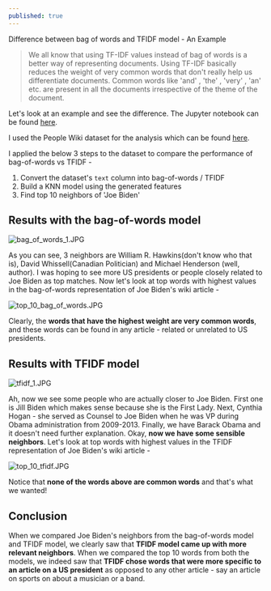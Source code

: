 ```yaml
---
published: true
---
```

Difference between bag of words and TFIDF model - An Example

> We all know that using TF-IDF values instead of bag of words is a better way of representing documents. 
Using TF-IDF basically reduces the weight of very common words that don't really help us differentiate documents. Common words like 'and' , 'the' , 'very' , 'an' etc. are present in all the documents irrespective of the theme of the document.

Let's look at an example and see the difference. The Jupyter notebook can be found [here](https://github.com/akshayjadiya/blog_articles/tree/main/compare_tfidf_tf).

I used the People Wiki dataset for the analysis which can be found [here](https://www.kaggle.com/sameersmahajan/people-wikipedia-data).

I applied the below 3 steps to the dataset to compare the performance of bag-of-words vs TFIDF - 
1. Convert the dataset's `text` column into bag-of-words / TFIDF
2. Build a KNN model using the generated features
3. Find top 10 neighbors of 'Joe Biden'



## Results with the bag-of-words model
![bag_of_words_1.JPG]({{site.baseurl}}/images/doc_repr/bag_of_words_1.JPG)

As you can see, 3 neighbors are William R. Hawkins(don't know who that is), David Whissell(Canadian Politician) and Michael Henderson (well, author). I was hoping to see more US presidents or people closely related to Joe Biden as top matches. 
Now let's look at top words with highest values in the bag-of-words representation of Joe Biden's wiki article -

![top_10_bag_of_words.JPG]({{site.baseurl}}/images/doc_repr/top_10_bag_of_words.JPG)

Clearly, the **words that have the highest weight are very common words**, and these words can be found in any article - related or unrelated to US presidents.

## Results with TFIDF model
![tfidf_1.JPG]({{site.baseurl}}/images/doc_repr/tfidf_1.JPG)

Ah, now we see some people who are actually closer to Joe Biden. First one is Jill Biden which makes sense because she is the First Lady. Next, Cynthia Hogan - she served as Counsel to Joe Biden when he was VP during Obama administration from 2009-2013. Finally, we have Barack Obama and it doesn't need further explanation.
Okay, **now we have some sensible neighbors**. Let's look at top words with highest values in the TFIDF representation of Joe Biden's wiki article - 

![top_10_tfidf.JPG]({{site.baseurl}}/images/doc_repr/top_10_tfidf.JPG)

Notice that **none of the words above are common words** and that's what we wanted!

## Conclusion
When we compared Joe Biden's neighbors from the bag-of-words model and TFIDF model, we clearly saw that **TFIDF model came up with more relevant neighbors**. When we compared the top 10 words from both the models, we indeed saw that **TFIDF chose words that were more specific to an article on a US president** as opposed to any other article - say an article on sports on about a musician or a band.
